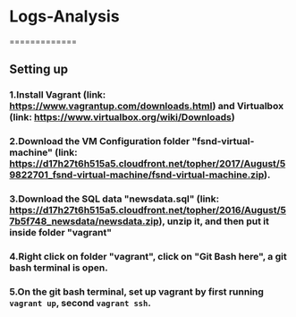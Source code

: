 # Logs-Analysis
=============
## Setting up
### 1.Install Vagrant (link: https://www.vagrantup.com/downloads.html) and Virtualbox (link: https://www.virtualbox.org/wiki/Downloads)
### 2.Download the VM Configuration folder "fsnd-virtual-machine" (link: https://d17h27t6h515a5.cloudfront.net/topher/2017/August/59822701_fsnd-virtual-machine/fsnd-virtual-machine.zip).
### 3.Download the SQL data "newsdata.sql" (link: https://d17h27t6h515a5.cloudfront.net/topher/2016/August/57b5f748_newsdata/newsdata.zip), unzip it, and then put it inside folder "vagrant"
### 4.Right click on folder "vagrant", click on "Git Bash here", a git bash terminal is open.
### 5.On the git bash terminal, set up vagrant by first running `vagrant up`, second `vagrant ssh`.
